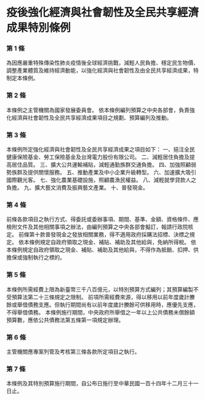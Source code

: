 # 疫後強化經濟與社會韌性及全民共享經濟成果特別條例

### 第 1 條

為因應嚴重特殊傳染性肺炎疫情後全球經濟挑戰，減輕人民負擔、穩定民生物價、調整產業體質及維持經濟動能，以強化經濟與社會韌性及由全民共享經濟成果，特制定本條例。

### 第 2 條

本條例之主管機關為國家發展委員會。
依本條例編列預算之中央各部會，負責強化經濟與社會韌性及全民共享經濟成果項目之規劃、預算編列及推動。

### 第 3 條

本條例所定強化經濟與社會韌性及全民共享經濟成果之項目如下：
一、挹注全民健康保險基金、勞工保險基金及台灣電力股份有限公司。
二、減輕居住負擔及提高居住品質。
三、擴大公共運輸補貼，減輕通勤族群交通負擔。
四、加強照顧弱勢族群及提供關懷服務。
五、推動產業及中小企業升級轉型。
六、加速擴大吸引國際觀光客。
七、強化農業基礎設施，照顧農漁民權益。
八、減輕就學貸款人之負擔。
九、擴大藝文消費及振興藝文產業。
十、普發現金。

### 第 4 條

前條各款項目之執行方式、得委託或委辦事項、期間、基準、金額、資格條件、應檢附文件及其他相關事項之辦法，由編列預算之中央各部會擬訂，報請行政院核定。
前條第十款普發現金之發放相關業務，得不適用政府採購法招標、決標之規定。
依本條例規定自政府領取之現金、補貼、補助及其他給與，免納所得稅。
依本條例規定自政府領取之現金、補貼、補助及其他給與，不得作為抵銷、扣押、供擔保或強制執行之標的。

### 第 5 條

本條例所需經費上限為新臺幣三千八百億元，以特別預算方式編列；其預算編製不受預算法第二十三條規定之限制。
前項所需經費來源，得以移用以前年度歲計賸餘或舉借債務支應。但執行期間尚有以前年度歲計賸餘可供移用時，應優先支應，不得舉借債務。
本條例施行期間，中央政府所舉借之一年以上公共債務未償餘額預算數，應依公共債務法第五條第一項規定辦理。

### 第 6 條

主管機關應專案列管及考核第三條各款所定項目之執行。

### 第 7 條

本條例及其特別預算施行期間，自公布日施行至中華民國一百十四年十二月三十一日止。
